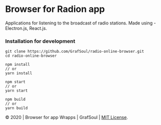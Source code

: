 # Browser for Radion app

Applications for listening to the broadcast of radio stations. Made using - Electron.js, React.js.

### Installation for development

```
git clone https://github.com/GrafSoul/radio-online-browser.git
cd radio-online-browser

npm install
// or
yarn install

npm start
// or
yarn start

npm build
// or
yarn build
```

&#169; 2020 | Browser for app Wrapps | GrafSoul | [MIT License].

[mit license]: https://github.com/GrafSoul/radio-online-browser/blob/master/LICENSE
